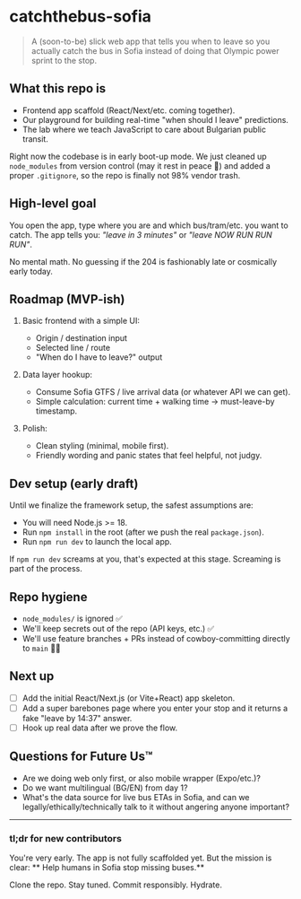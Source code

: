 # catchthebus-sofia

> A (soon-to-be) slick web app that tells you when to leave so you actually catch the bus in Sofia instead of doing that Olympic power sprint to the stop.

## What this repo is
- Frontend app scaffold (React/Next/etc. coming together).
- Our playground for building real-time "when should I leave" predictions.
- The lab where we teach JavaScript to care about Bulgarian public transit.

Right now the codebase is in early boot-up mode. We just cleaned up `node_modules` from version control (may it rest in peace 🙏) and added a proper `.gitignore`, so the repo is finally not 98% vendor trash.

## High-level goal
You open the app, type where you are and which bus/tram/etc. you want to catch. The app tells you: *"leave in 3 minutes"* or *"leave NOW RUN RUN RUN"*.

No mental math. No guessing if the 204 is fashionably late or cosmically early today.

## Roadmap (MVP-ish)
1. Basic frontend with a simple UI:
   - Origin / destination input
   - Selected line / route
   - "When do I have to leave?" output

2. Data layer hookup:
   - Consume Sofia GTFS / live arrival data (or whatever API we can get).
   - Simple calculation: current time + walking time → must-leave-by timestamp.

3. Polish:
   - Clean styling (minimal, mobile first).
   - Friendly wording and panic states that feel helpful, not judgy.

## Dev setup (early draft)
Until we finalize the framework setup, the safest assumptions are:

- You will need Node.js >= 18.
- Run `npm install` in the root (after we push the real `package.json`).
- Run `npm run dev` to launch the local app.

If `npm run dev` screams at you, that's expected at this stage. Screaming is part of the process.

## Repo hygiene
- `node_modules/` is ignored ✅
- We'll keep secrets out of the repo (API keys, etc.) ✅
- We'll use feature branches + PRs instead of cowboy-committing directly to `main` 🤠❌

## Next up
- [ ] Add the initial React/Next.js (or Vite+React) app skeleton.
- [ ] Add a super barebones page where you enter your stop and it returns a fake "leave by 14:37" answer.
- [ ] Hook up real data after we prove the flow.

## Questions for Future Us™
- Are we doing web only first, or also mobile wrapper (Expo/etc.)?
- Do we want multilingual (BG/EN) from day 1?
- What's the data source for live bus ETAs in Sofia, and can we legally/ethically/technically talk to it without angering anyone important?

---

### tl;dr for new contributors
You're very early. The app is not fully scaffolded yet. But the mission is clear: **
Help humans in Sofia stop missing buses.**

Clone the repo. Stay tuned. Commit responsibly. Hydrate.
